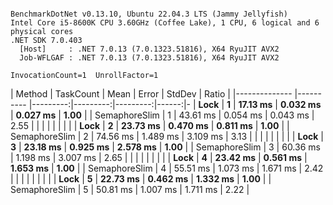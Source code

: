 ```

BenchmarkDotNet v0.13.10, Ubuntu 22.04.3 LTS (Jammy Jellyfish)
Intel Core i5-8600K CPU 3.60GHz (Coffee Lake), 1 CPU, 6 logical and 6 physical cores
.NET SDK 7.0.403
  [Host]     : .NET 7.0.13 (7.0.1323.51816), X64 RyuJIT AVX2
  Job-WFLGAF : .NET 7.0.13 (7.0.1323.51816), X64 RyuJIT AVX2

InvocationCount=1  UnrollFactor=1  

```
| Method        | TaskCount | Mean     | Error    | StdDev   | Ratio | 
|-------------- |---------- |---------:|---------:|---------:|------:|-
| **Lock**          | **1**         | **17.13 ms** | **0.032 ms** | **0.027 ms** |  **1.00** | 
| SemaphoreSlim | 1         | 43.61 ms | 0.054 ms | 0.043 ms |  2.55 | 
|               |           |          |          |          |       | 
| **Lock**          | **2**         | **23.73 ms** | **0.470 ms** | **0.811 ms** |  **1.00** | 
| SemaphoreSlim | 2         | 74.56 ms | 1.489 ms | 3.109 ms |  3.13 | 
|               |           |          |          |          |       | 
| **Lock**          | **3**         | **23.18 ms** | **0.925 ms** | **2.578 ms** |  **1.00** | 
| SemaphoreSlim | 3         | 60.36 ms | 1.198 ms | 3.007 ms |  2.65 | 
|               |           |          |          |          |       | 
| **Lock**          | **4**         | **23.42 ms** | **0.561 ms** | **1.653 ms** |  **1.00** | 
| SemaphoreSlim | 4         | 55.51 ms | 1.073 ms | 1.671 ms |  2.42 | 
|               |           |          |          |          |       | 
| **Lock**          | **5**         | **22.73 ms** | **0.462 ms** | **1.332 ms** |  **1.00** | 
| SemaphoreSlim | 5         | 50.81 ms | 1.007 ms | 1.711 ms |  2.22 | 
